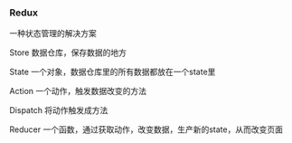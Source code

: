 ### Redux

  一种状态管理的解决方案

Store 数据仓库，保存数据的地方

State 一个对象，数据仓库里的所有数据都放在一个state里

Action 一个动作，触发数据改变的方法

Dispatch 将动作触发成方法

Reducer   一个函数，通过获取动作，改变数据，生产新的state，从而改变页面



